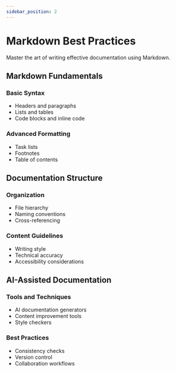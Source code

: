 ```yaml
---
sidebar_position: 2
---
```


# Markdown Best Practices

Master the art of writing effective documentation using Markdown.

## Markdown Fundamentals

### Basic Syntax
- Headers and paragraphs
- Lists and tables
- Code blocks and inline code

### Advanced Formatting
- Task lists
- Footnotes
- Table of contents

## Documentation Structure

### Organization
- File hierarchy
- Naming conventions
- Cross-referencing

### Content Guidelines
- Writing style
- Technical accuracy
- Accessibility considerations

## AI-Assisted Documentation

### Tools and Techniques
- AI documentation generators
- Content improvement tools
- Style checkers

### Best Practices
- Consistency checks
- Version control
- Collaboration workflows
